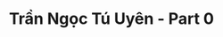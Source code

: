 ---
layout: album
resource: instagram
title: "Trần Ngọc Tú Uyên - Part 0"
description: "Instagram album of Trần Ngọc Tú Uyên, part 0.</br> Username: uyntu.tr"
active: gallery
album-title: "Trần Ngọc Tú Uyên"
images:
  - image_path: uyntu.tr/0/20230731_192232_362269471_17907789629801078_2360139567152043932_n.jpg
  - image_path: uyntu.tr/0/20230731_192232_362273470_17907789644801078_3262095832179643319_n.jpg
  - image_path: uyntu.tr/0/20230731_192232_362285510_17907789620801078_1707324509740090884_n.jpg
  - image_path: uyntu.tr/0/20231006_183225_370047654_17918147087801078_8842943991220526921_n.jpg
  - image_path: uyntu.tr/0/20231006_183225_387102924_17918147096801078_3704287991074767986_n.jpg
  - image_path: uyntu.tr/0/20231006_183225_387104995_17918147078801078_1788847468795788133_n.jpg
  - image_path: uyntu.tr/0/20231021_185528_468872510_17975403641801078_3031212672299438409_n.jpg
  - image_path: uyntu.tr/0/20231021_185528_468919322_17975404022801078_7863071877191214157_n.jpg
  - image_path: uyntu.tr/0/20231021_185528_468943992_17975403647801078_1617443029322038995_n.jpg
  - image_path: uyntu.tr/0/20240224_200518_468945996_17975409788801078_2298816583809667888_n.jpg
  - image_path: uyntu.tr/0/20240224_200518_469000275_17975409758801078_2413568734927651649_n.jpg
  - image_path: uyntu.tr/0/20241207_202950_469442178_382637438204760_9120233739469455347_n.jpg
  - image_path: uyntu.tr/0/20241225_185545_470914186_1308045483718332_7582839010773295030_n.jpg
  - image_path: uyntu.tr/0/20241225_185545_471436898_1315287872937179_4752717068843261396_n.jpg
  - image_path: uyntu.tr/0/20241225_185545_471543596_1139618424221019_2446110160606202451_n.jpg
  - image_path: uyntu.tr/0/20241225_185545_471570958_1264441034638401_8311827662728078418_n.jpg
  - image_path: uyntu.tr/0/20250113_193032_473664758_947550864013445_6112648530526953204_n.jpg
  - image_path: uyntu.tr/0/20250301_201842_482071943_17986160258801078_1009906592245572696_n.jpg
  - image_path: uyntu.tr/0/20250301_201842_482146823_17986160270801078_8445099287906784833_n.jpg
  - image_path: uyntu.tr/0/20250301_201842_482292772_17986160261801078_3371777210513619872_n.jpg
  - image_path: uyntu.tr/0/20250301_201842_482407682_17986160243801078_7681588447206776915_n.jpg
---